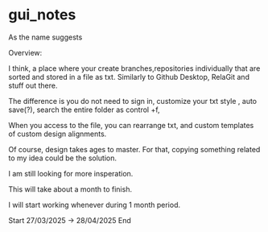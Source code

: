 # gui_notes
As the name suggests

Overview:

  I think, a place where your create branches,repositories individually that are sorted and stored in a file as txt. Similarly to Github Desktop, RelaGit and stuff out there.

  The difference is you do not need to sign in, customize your txt style , auto save(?), search the entire folder as control +f, 

  When you access to the file, you can rearrange txt, and custom templates of custom design alignments.
  
  Of course, design takes ages to master. For that, copying something related to my idea could be the solution.

  I am still looking for more insperation. 

  This will take about a month to finish.

  I will start working whenever during 1 month period.

  Start 27/03/2025 ->  28/04/2025 End
